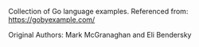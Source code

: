 Collection of Go language examples. Referenced from: https://gobyexample.com/

Original Authors:
Mark McGranaghan and Eli Bendersky
